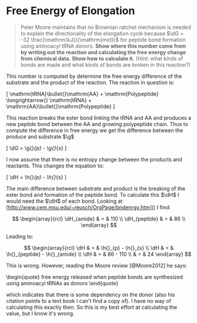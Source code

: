 # Free Energy of Elongation #

> Peter Moore maintains that no Brownian ratchet mechanism is needed to explain
> the directionality of the elongation cycle because 
> $\dG = -32 \frac{\mathrm{kJ}}{\mathrm{mol}}$ for peptide 
> bond formation using aminoacyl tRNA donors. __Show
> where this number come from by writing out the reaction and calculating the
> free energy change from chemical data. Show how to calculate it.__ (Hint: what
> kinds of bonds are made and what kinds of bonds are broken in this reaction?)

This number is computed by determine the free energy difference of the substrate
and the product of the reaction. The reaction in question is:

\[
\mathrm{tRNA}\bullet{}\mathrm{AA} + \mathrm{Polypeptide} \longrightarrow{} \mathrm{tRNA} + \mathrm{AA}\bullet{}\mathrm{Polypeptide}
\]

This reaction breaks the ester bond linking the tRNA and AA and produces a new
peptide bond between the AA and growing polypeptide chain. Thus to compute the
difference in free energy we get the difference between the produce and
substrate $\g$

\[
\dG = \g{}_{p} - \g{}_{s}
\]

I now assume that there is no entropy change between the products and reactants.
This changes the equation to:

\[
\dH = \h{}_{p} - \h{}_{s}
\]

The main difference between substrate and product is the breaking of the ester
bond and formation of the peptide bond. To calculate this $\dH$ I would need the
$\dH$ of each bond. Looking at
[http://www.cem.msu.edu/~reusch/OrgPage/bndenrgy.htm]() I find:

$$
\begin{array}{rcl}
\dH_{amide}   & = & 110 \\
\dH_{peptide} & = & 86 \\
\end{array}
$$

Leading to:

$$
\begin{array}{rcl}
\dH & = & \h{}_{p} - \h{}_{s} \\
\dH & = & \h{}_{peptide} - \h{}_{amide} \\
\dH & = & 86 - 110 \\
    & = & 24
\end{array}
$$

This is wrong. However, reading the Moore review [@Moore2012] he says:

\begin{quote}
free energy released when peptide bonds are synthesized using aminoacyl tRNAs as donors
\end{quote}

which indicates that there is some dependency on the donor (also his citation
points to a text book I can't find a copy of). I have no way of calculating this
exactly then. So this is my best effort at calculating the value, but I know
it's wrong.
